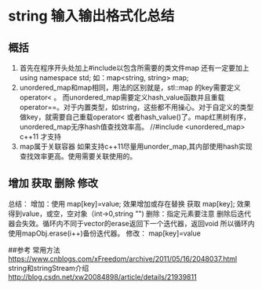 # string 输入输出格式化总结

## 概括
1. 首先在程序开头处加上#include<map>以包含所需要的类文件map
还有一定要加上using namespace std;
如：map<string, string> map;
2. unordered_map和map相同，用法的区别就是，stl::map 的key需要定义operator< 。 而unordered_map需要定义hash_value函数并且重载operator==。对于内置类型，如string，这些都不用操心。对于自定义的类型做key，就需要自己重载operator< 或者hash_value()了。map红黑树有序，unordered_map无序hash值查找效率高。
//#include <unordered_map> c++11 才支持
3. map属于关联容器 如果支持c++11尽量用unorder_map,其内部使用hash实现查找效率更高。使用需要关联使用的。

## 增加 获取 删除 修改
总结： 
增加：使用 map[key]=value; 效果增加或存在替换
获取 map[key]; 效果得到value，或空，空对象（int->0,string "")
删除：指定元素要注意 删除后迭代器会失效。循环内不同于vector的erase返回下一个迭代器，返回void
所以循环内使用mapObj.erase(i++)备份迭代器。
修改： map[key]=value 


##参考
常用方法
https://www.cnblogs.com/xFreedom/archive/2011/05/16/2048037.html
string和stringStream介绍
http://blog.csdn.net/xw20084898/article/details/21939811